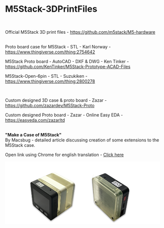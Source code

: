 # M5Stack-3DPrintFiles
<br />

Official M5Stack 3D print files  -  https://github.com/m5stack/M5-hardware  
<br />

Proto board case for M5Stack  -  STL  -  Karl Norway  -   https://www.thingiverse.com/thing:2754642
<br />

M5Stack Proto board  -  AutoCAD  -  DXF & DWG -  Ken Tinker  -  https://github.com/KenTinker/M5Stack-Prototype-ACAD-Files
<br />

M5Stack-Open-6pin  -  STL  -  Suzukiken  -  https://www.thingiverse.com/thing:2800278
<br />

<br />

Custom designed 3D case & proto board  -  Zazar  -  https://github.com/zazardev/M5Stack-Proto  

Custom designed Proto board  - Zazar  -  Online Easy EDA  -  https://easyeda.com/zazarltd
<br />
<br />

**"Make a Case of M5Stack"** <br />
By Macsbug - detailed article discussing creation of some extensions to the M5Stack case. <br />

Open link using Chrome for english translation   -   [Click here](https://macsbug.wordpress.com/2018/03/09/make-a-case-of-m5stack/)

![](M5Stack-3DCase-Photo.png?raw=true)
